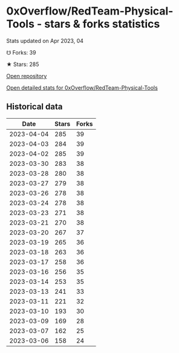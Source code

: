 # 0xOverflow/RedTeam-Physical-Tools - stars & forks statistics

Stats updated on Apr 2023, 04

☋ Forks: 39

★ Stars: 285

[Open repository](https://github.com/0xOverflow/RedTeam-Physical-Tools)

[Open detailed stats for 0xOverflow/RedTeam-Physical-Tools](https://reviewgithub.com/rep/0xOverflow/RedTeam-Physical-Tools)

## Historical data
| Date | Stars | Forks |
|------|-------|-------|
| 2023-04-04 | 285 | 39 | 
| 2023-04-03 | 284 | 39 | 
| 2023-04-02 | 285 | 39 | 
| 2023-03-30 | 283 | 38 | 
| 2023-03-28 | 280 | 38 | 
| 2023-03-27 | 279 | 38 | 
| 2023-03-26 | 278 | 38 | 
| 2023-03-24 | 278 | 38 | 
| 2023-03-23 | 271 | 38 | 
| 2023-03-21 | 270 | 38 | 
| 2023-03-20 | 267 | 37 | 
| 2023-03-19 | 265 | 36 | 
| 2023-03-18 | 263 | 36 | 
| 2023-03-17 | 258 | 36 | 
| 2023-03-16 | 256 | 35 | 
| 2023-03-14 | 253 | 35 | 
| 2023-03-13 | 241 | 33 | 
| 2023-03-11 | 221 | 32 | 
| 2023-03-10 | 193 | 30 | 
| 2023-03-09 | 169 | 28 | 
| 2023-03-07 | 162 | 25 | 
| 2023-03-06 | 158 | 24 | 

